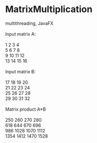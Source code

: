 # MatrixMultiplication <br />
multithreading, JavaFX <br />
 <br />
Input matrix A: <br />
 <br />
 1  2  3  4  <br />
 5  6  7  8  <br />
 9 10 11 12  <br />
13 14 15 16  <br />
 <br />
Input matrix B: <br />
 <br />
17 18 19 20  <br />
21 22 23 24  <br />
25 26 27 28  <br />
29 30 31 32  <br />
 <br />
Matrix product A*B  <br />
 <br />
 250  260  270  280  <br />
 618  644  670  696  <br />
 986 1028 1070 1112  <br />
1354 1412 1470 1528  <br />
